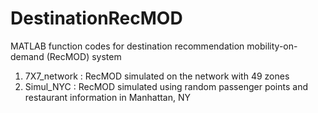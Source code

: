 # DestinationRecMOD
MATLAB function codes for destination recommendation mobility-on-demand (RecMOD) system
1. 7X7_network
  : RecMOD simulated on the network with 49 zones
2. Simul_NYC
  : RecMOD simulated using random passenger points and restaurant information in Manhattan, NY
